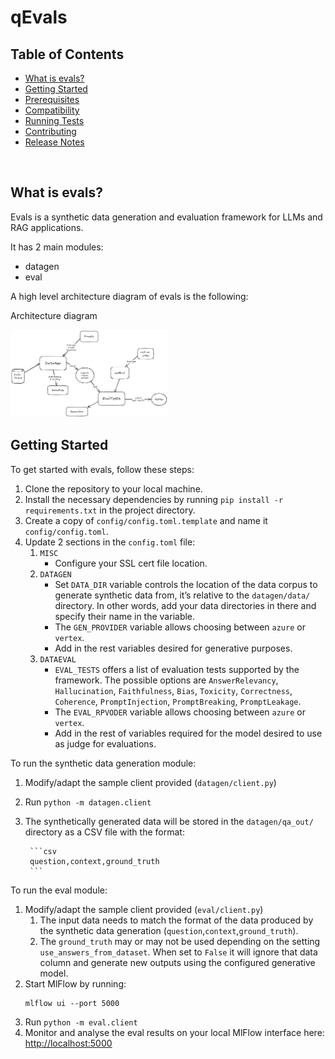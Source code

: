 # qEvals

## Table of Contents
- [What is evals?](#what-is-evals)
- [Getting Started](#getting-started)
- [Prerequisites](#prerequisites)
- [Compatibility](#compatibility)
- [Running Tests](#running-tests)
- [Contributing](#contributing)
- [Release Notes](./docs/release_notes/)

<br/>

## What is evals? <a name="what-is-evals"></a>

Evals is a synthetic data generation and evaluation framework for LLMs and RAG applications.

It has 2 main modules:
- datagen
- eval

A high level architecture diagram of evals is the following:

Architecture diagram

<span style="text-align: center; width: 100%;">
    <img src="static/architecture.png" width="50%" height="50%" />
</span>

## Getting Started <a name="getting-started"></a>

To get started with evals, follow these steps:

1. Clone the repository to your local machine.
2. Install the necessary dependencies by running `pip install -r requirements.txt` in the project directory.
3. Create a copy of `config/config.toml.template` and name it `config/config.toml`.
4. Update 2 sections in the `config.toml` file:
    1. `MISC`
        - Configure your SSL cert file location.
    2. `DATAGEN`
        - Set `DATA_DIR` variable controls the location of the data corpus to generate synthetic data from, it’s relative to the `datagen/data/` directory. In other words, add your data directories in there and specify their name in the variable.
        - The `GEN_PROVIDER` variable allows choosing between `azure` or `vertex`.
        - Add in the rest variables desired for generative purposes.
    3. `DATAEVAL`
        - `EVAL_TESTS` offers a list of evaluation tests supported by the framework. The possible options are `AnswerRelevancy`, `Hallucination`, `Faithfulness`, `Bias`, `Toxicity`, `Correctness`, `Coherence`, `PromptInjection`, `PromptBreaking`, `PromptLeakage`.
        - The `EVAL_RPVODER` variable allows choosing between `azure` or `vertex`.
        - Add in the rest of variables required for the model desired to use as judge for evaluations.

To run the synthetic data generation module:
1. Modify/adapt the sample client provided (`datagen/client.py`)
2. Run `python -m datagen.client`
3. The synthetically generated data will be stored in the `datagen/qa_out/` directory as a CSV file with the format:

        ```csv
        question,context,ground_truth
        ```
To run the eval module:
1. Modify/adapt the sample client provided (`eval/client.py`)
    1. The input data needs to match the format of the data produced by the synthetic data generation (`question`,`context`,`ground_truth`).
    2. The `ground_truth` may or may not be used depending on the setting `use_answers_from_dataset`. When set to `False` it will ignore that data column and generate new outputs using the configured generative model.
2. Start MlFlow by running:
    ```shell
    mlflow ui --port 5000
    ```
3. Run `python -m eval.client`
4. Monitor and analyse the eval results on your local MlFlow interface here: [http://localhost:5000](http://localhost:5000)
